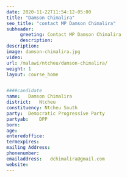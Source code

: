 ```yaml
---
date: 2020-11-22T11:54:12-05:00
title: "Damson Chimalira"
seo_title: "contact MP Damson Chimalira"
subheader:
     greeting: Contact MP Damson Chimalira
     description: 
description: 
image: damson-chimalira.jpg
video: 
url: /malawi/ntcheu/damson-chimalira/
weight: 1
layout: course_home


####candidate
name:	Damson Chimalira
district:	Ntcheu
constituency: Ntcheu South
party:	Democratic Progressive Party
partyab:	DPP
born:
age: 
enteredoffice:	
termexpires:	
mailing Address:
phonenumber:	
emailaddress:	dchimalira@gmail.com
website:	
---
```



